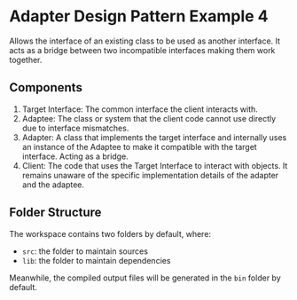 # Adapter Design Pattern Example 4

Allows the interface of an existing class to be used as another interface. It acts as a bridge between two incompatible interfaces making them work together.

## Components
1. Target Interface: The common interface the client interacts with.
2. Adaptee: The class or system that the client code cannot use directly due to interface mismatches.
3. Adapter: A class that implements the target interface and internally uses an instance of the Adaptee to make it compatible with the target interface. Acting as a bridge.
4. Client: The code that uses the Target Interface to interact with objects. It remains unaware of the specific implementation details of the adapter and the adaptee.

## Folder Structure

The workspace contains two folders by default, where:

- `src`: the folder to maintain sources
- `lib`: the folder to maintain dependencies

Meanwhile, the compiled output files will be generated in the `bin` folder by default.